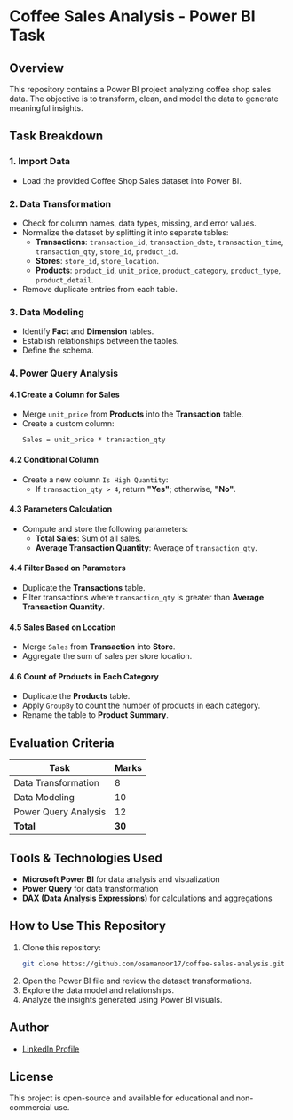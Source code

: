 # Coffee Sales Analysis - Power BI Task

## Overview
This repository contains a Power BI project analyzing coffee shop sales data. The objective is to transform, clean, and model the data to generate meaningful insights.

## Task Breakdown

### 1. Import Data
- Load the provided Coffee Shop Sales dataset into Power BI.

### 2. Data Transformation
- Check for column names, data types, missing, and error values.
- Normalize the dataset by splitting it into separate tables:
  - **Transactions**: `transaction_id`, `transaction_date`, `transaction_time`, `transaction_qty`, `store_id`, `product_id`.
  - **Stores**: `store_id`, `store_location`.
  - **Products**: `product_id`, `unit_price`, `product_category`, `product_type`, `product_detail`.
- Remove duplicate entries from each table.

### 3. Data Modeling
- Identify **Fact** and **Dimension** tables.
- Establish relationships between the tables.
- Define the schema.

### 4. Power Query Analysis
#### 4.1 Create a Column for Sales
- Merge `unit_price` from **Products** into the **Transaction** table.
- Create a custom column:
  ```
  Sales = unit_price * transaction_qty
  ```

#### 4.2 Conditional Column
- Create a new column `Is High Quantity`:
  - If `transaction_qty > 4`, return **"Yes"**; otherwise, **"No"**.

#### 4.3 Parameters Calculation
- Compute and store the following parameters:
  - **Total Sales**: Sum of all sales.
  - **Average Transaction Quantity**: Average of `transaction_qty`.

#### 4.4 Filter Based on Parameters
- Duplicate the **Transactions** table.
- Filter transactions where `transaction_qty` is greater than **Average Transaction Quantity**.

#### 4.5 Sales Based on Location
- Merge `Sales` from **Transaction** into **Store**.
- Aggregate the sum of sales per store location.

#### 4.6 Count of Products in Each Category
- Duplicate the **Products** table.
- Apply `GroupBy` to count the number of products in each category.
- Rename the table to **Product Summary**.

## Evaluation Criteria
| Task | Marks |
|------|-------|
| Data Transformation | 8 |
| Data Modeling | 10 |
| Power Query Analysis | 12 |
| **Total** | **30** |

## Tools & Technologies Used
- **Microsoft Power BI** for data analysis and visualization
- **Power Query** for data transformation
- **DAX (Data Analysis Expressions)** for calculations and aggregations

## How to Use This Repository
1. Clone this repository:
   ```bash
   git clone https://github.com/osamanoor17/coffee-sales-analysis.git
   ```
2. Open the Power BI file and review the dataset transformations.
3. Explore the data model and relationships.
4. Analyze the insights generated using Power BI visuals.

## Author
- [LinkedIn Profile](https://www.linkedin.com/in/mosamanoor/)

## License
This project is open-source and available for educational and non-commercial use.
